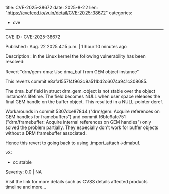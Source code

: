  
title: CVE-2025-38672
date: 2025-8-22
lien: "https://cvefeed.io/vuln/detail/CVE-2025-38672"
categories:
  - cve
---

CVE ID : CVE-2025-38672

Published :  Aug. 22
2025
4:15 p.m. | 1 hour
10 minutes ago

Description : In the Linux kernel
the following vulnerability has been resolved:

Revert "drm/gem-dma: Use dma_buf from GEM object instance"

This reverts commit e8afa1557f4f963c9a511bd2c6074a941c308685.

The dma_buf field in struct drm_gem_object is not stable over the
object instance's lifetime. The field becomes NULL when user space
releases the final GEM handle on the buffer object. This resulted
in a NULL-pointer deref.

Workarounds in commit 5307dce878d4 ("drm/gem: Acquire references on
GEM handles for framebuffers") and commit f6bfc9afc751 ("drm/framebuffer:
Acquire internal references on GEM handles") only solved the problem
partially. They especially don't work for buffer objects without a DRM
framebuffer associated.

Hence
this revert to going back to using .import_attach->dmabuf.

v3:
- cc stable

Severity: 0.0 | NA

Visit the link for more details
such as CVSS details
affected products
timeline
and more...
